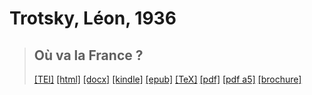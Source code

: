 # Trotsky, Léon, 1936

> ## Où va la France ?
>  <a title="Source XML/TEI" class="mime48 tei" href="https://hurlus.github.io/tei/trotsky1936_france.xml">[TEI]</a>  <a title="HTML une page" class="mime48 html" href="https://hurlus.github.io/trotsky1936_france/trotsky1936_france.html">[html]</a>  <a title="Bureautique (LibreOffice, MS.Word)" class="mime48 docx" href="https://hurlus.github.io/trotsky1936_france/trotsky1936_france.docx">[docx]</a>  <a title="Amazon.kindle" class="mime48 mobi" href="https://hurlus.github.io/trotsky1936_france/trotsky1936_france.mobi">[kindle]</a>  <a title="EPUB, pour liseuses et téléphones" class="mime48 epub" href="https://hurlus.github.io/trotsky1936_france/trotsky1936_france.epub">[epub]</a>  <a title="LaTeX" class="mime48 tex" href="https://hurlus.github.io/trotsky1936_france/trotsky1936_france.tex">[TeX]</a>  <a title="PDF à imprimer, A4 2 colonnes" class="mime48 pdf" href="https://hurlus.github.io/trotsky1936_france/trotsky1936_france.pdf">[pdf]</a>  <a title="PDF à lire, A5 une colonne" class="mime48 a5" href="https://hurlus.github.io/trotsky1936_france/trotsky1936_france_a5.pdf">[pdf a5]</a>  <a title="Brochure à agrafer, pdf imposé pour imprimante recto/verso" class="mime48 brochure" href="https://hurlus.github.io/trotsky1936_france/trotsky1936_france_brochure.pdf">[brochure]</a> 
